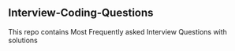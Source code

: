 ## Interview-Coding-Questions
This repo contains Most Frequently asked Interview Questions with solutions
